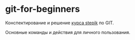 # git-for-beginners
Конспектирование и решение [курса stepik](https://stepik.org/course/3145/syllabus) по GIT.

Основные команды и действия для личного пользования.
